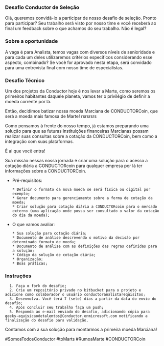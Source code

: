 ### Desafio Conductor de Seleção 
Olá, queremos convidá-lo a participar de nosso desafio de seleção.  Pronto para participar? Seu trabalho será visto por nosso time e você receberá ao final um feedback sobre o que achamos do seu trabalho. Não é legal?

### Sobre a oportunidade 
A vaga é para Analista, temos vagas com diversos níveis de senioridade e para cada um deles utilizaremos critérios específicos considerando esse aspecto, combinado? 
Se você for aprovado nesta etapa, será convidado para uma entrevista final com nosso time de especialistas.

### Desafio Técnico

Um dos projetos da Conductor hoje é nos levar a Marte, como seremos os primeiros habitantes daquele planeta, vamos ter o privilégio de definir a moeda corrente por lá.

Então, decidimos batizar nossa moeda Marciana de CONDUCTORCoin, que será a moeda mais famosa de Marte! rsrsrsrs

Como pensamos à frente do nosso tempo, já estamos preparando uma solução para que as futuras instituições financeiras Marcianas possam realizar suas consultas sobre a cotação da CONDUCTORCoin, bem como a integração com suas plataformas.

É ai que você entra! 

Sua missão nessas nossa jornada é criar uma solução para o acesso a cotação diária a CONDUCTORcoin para qualquer empresa por lá ter informações sobre a CONDUCTORCoin.

  - Pré-requisitos:
    ```
    * Definir o formato da nova moeda se será física ou digital por exemplo;
    * Gerar documento para gerenciamento sobre a forma de cotação da moeda;
    * Criar solução para cotação diária a CONDUCTORcoin para o mercado externo (uma aplicação onde possa ser consultado o valor da cotação do dia da moeda);
    ```
   
  - O que vamos avaliar:
    ```
    * Sua solução para cotação diária;
    * Documento de análise descrevendo o motivo da decisão por determinado formato de moeda;
    * Documento de análise com as definições das regras definidas para a solução;
    * Código da solução de cotação diária; 
    * Organização;
    * Boas práticas;
    ```


### Instruções
      1. Faça o fork do desafio;
      2. Crie um repositório privado no bitbucket para o projeto e adicione como colaborador o usuário conductoranalistarequisitos;
      3. Desenvolva. Você terá 7 (sete) dias a partir da data do envio do desafio; 
      4. Após concluir seu trabalho faça um push; 
      5. Responda ao e-mail enviado do desafio, adicionando cópia para geeks-aquisicaodetalentos@Conductor.onmicrosoft.com notificando a finalização do desafio para validação.

Contamos com a sua solução para montarmos a primeira moeda Marciana!

#SomosTodosConductor #toMarts #RumoaMarte #CONDUCTORCoin

